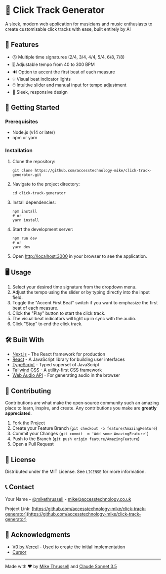# 🎵 Click Track Generator

A sleek, modern web application for musicians and music enthusiasts to create customisable click tracks with ease, built entirely by AI

## 🌟 Features

- 🕒 Multiple time signatures (2/4, 3/4, 4/4, 5/4, 6/8, 7/8)
- 🎚️ Adjustable tempo from 40 to 300 BPM
- 🔊 Option to accent the first beat of each measure
- 💡 Visual beat indicator lights
- 🖱️ Intuitive slider and manual input for tempo adjustment
- 🎨 Sleek, responsive design

## 🚀 Getting Started

### Prerequisites

- Node.js (v14 or later)
- npm or yarn

### Installation

1. Clone the repository:

   ```
   git clone https://github.com/accesstechnology-mike/click-track-generator.git
   ```

2. Navigate to the project directory:

   ```
   cd click-track-generator
   ```

3. Install dependencies:

   ```
   npm install
   # or
   yarn install
   ```

4. Start the development server:

   ```
   npm run dev
   # or
   yarn dev
   ```

5. Open [http://localhost:3000](http://localhost:3000) in your browser to see the application.

## 🖥️ Usage

1. Select your desired time signature from the dropdown menu.
2. Adjust the tempo using the slider or by typing directly into the input field.
3. Toggle the "Accent First Beat" switch if you want to emphasize the first beat of each measure.
4. Click the "Play" button to start the click track.
5. The visual beat indicators will light up in sync with the audio.
6. Click "Stop" to end the click track.

## 🛠️ Built With

- [Next.js](https://nextjs.org/) - The React framework for production
- [React](https://reactjs.org/) - A JavaScript library for building user interfaces
- [TypeScript](https://www.typescriptlang.org/) - Typed superset of JavaScript
- [Tailwind CSS](https://tailwindcss.com/) - A utility-first CSS framework
- [Web Audio API](https://developer.mozilla.org/en-US/docs/Web/API/Web_Audio_API) - For generating audio in the browser

## 🤝 Contributing

Contributions are what make the open-source community such an amazing place to learn, inspire, and create. Any contributions you make are **greatly appreciated**.

1. Fork the Project
2. Create your Feature Branch (`git checkout -b feature/AmazingFeature`)
3. Commit your Changes (`git commit -m 'Add some AmazingFeature'`)
4. Push to the Branch (`git push origin feature/AmazingFeature`)
5. Open a Pull Request

## 📜 License

Distributed under the MIT License. See `LICENSE` for more information.

## 📞 Contact

Your Name - [@mikethrussell](https://twitter.com/mikethrussell) - mike@accesstechnology.co.uk

Project Link: [https://github.com/accesstechnology-mike/click-track-generator](https://github.com/accesstechnology-mike/click-track-generator)

## 🙏 Acknowledgments

- [V0 by Vercel](https://v0.dev/) - Used to create the initial implementation
- [Cursor](https://cursor.sh/)

---

Made with ❤️ by [Mike Thrussell](https://github.com/accesstechnology-mike) and [Claude Sonnet 3.5](https://claude.ai)
